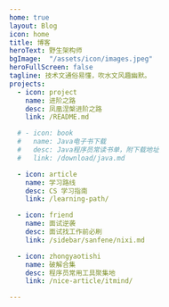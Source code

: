 ```yaml
---
home: true
layout: Blog
icon: home
title: 博客
heroText: 野生架构师
bgImage:  "/assets/icon/images.jpeg"
heroFullScreen: false
tagline: 技术文通俗易懂，吹水文风趣幽默。
projects:
  - icon: project
    name: 进阶之路
    desc: 凤凰涅槃进阶之路
    link: /README.md

  # - icon: book
  #   name: Java电子书下载
  #   desc: Java程序员常读书单，附下载地址
  #   link: /download/java.md

  - icon: article
    name: 学习路线
    desc: CS 学习指南
    link: /learning-path/

  - icon: friend
    name: 面试逆袭
    desc: 面试找工作前必刷
    link: /sidebar/sanfene/nixi.md

  - icon: zhongyaotishi
    name: 破解合集
    desc: 程序员常用工具聚集地
    link: /nice-article/itmind/

---
```

